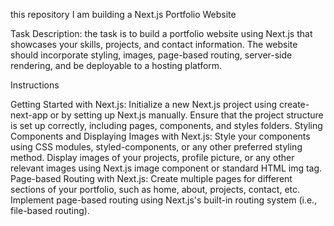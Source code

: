 this repository I am building a Next.js Portfolio Website

Task Description: the task is to build a portfolio website using Next.js that showcases your skills, projects, and contact information. The website should incorporate styling, images, page-based routing, server-side rendering, and be deployable to a hosting platform.

Instructions

Getting Started with Next.js:
Initialize a new Next.js project using create-next-app or by setting up Next.js manually.
Ensure that the project structure is set up correctly, including pages, components, and styles folders.
Styling Components and Displaying Images with Next.js:
Style your components using CSS modules, styled-components, or any other preferred styling method.
Display images of your projects, profile picture, or any other relevant images using Next.js image component or standard HTML img tag.
Page-based Routing with Next.js:
Create multiple pages for different sections of your portfolio, such as home, about, projects, contact, etc.
Implement page-based routing using Next.js's built-in routing system (i.e., file-based routing).
